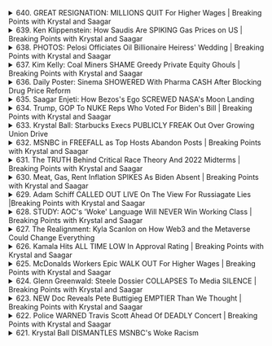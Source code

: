 <details>
<summary>640. GREAT RESIGNATION: MILLIONS QUIT For Higher Wages | Breaking Points with Krystal and Saagar</summary><br>

<a href="https://www.youtube.com/watch?v=rvZgua-G_Ro" target="_blank">
    <img src="https://img.youtube.com/vi/rvZgua-G_Ro/maxresdefault.jpg" 
        alt="[Youtube]" width="200">
</a>

# GREAT RESIGNATION: MILLIONS QUIT For Higher Wages | Breaking Points with Krystal and Saagar


</details>

<details>
<summary>639. Ken Klippenstein: How Saudis Are SPIKING Gas Prices on US | Breaking Points with Krystal and Saagar</summary><br>

<a href="https://www.youtube.com/watch?v=4dRMogxPsKc" target="_blank">
    <img src="https://img.youtube.com/vi/4dRMogxPsKc/maxresdefault.jpg" 
        alt="[Youtube]" width="200">
</a>

# Ken Klippenstein: How Saudis Are SPIKING Gas Prices on US | Breaking Points with Krystal and Saagar


</details>

<details>
<summary>638. PHOTOS: Pelosi Officiates Oil Billionaire Heiress' Wedding | Breaking Points with Krystal and Saagar</summary><br>

<a href="https://www.youtube.com/watch?v=_LCHi0xyM3E" target="_blank">
    <img src="https://img.youtube.com/vi/_LCHi0xyM3E/maxresdefault.jpg" 
        alt="[Youtube]" width="200">
</a>

# PHOTOS: Pelosi Officiates Oil Billionaire Heiress' Wedding | Breaking Points with Krystal and Saagar


</details>

<details>
<summary>637. Kim Kelly: Coal Miners SHAME Greedy Private Equity Ghouls | Breaking Points with Krystal and Saagar</summary><br>

<a href="https://www.youtube.com/watch?v=9Wi39pFx2pk" target="_blank">
    <img src="https://img.youtube.com/vi/9Wi39pFx2pk/maxresdefault.jpg" 
        alt="[Youtube]" width="200">
</a>

# Kim Kelly: Coal Miners SHAME Greedy Private Equity Ghouls | Breaking Points with Krystal and Saagar


</details>

<details>
<summary>636. Daily Poster: Sinema SHOWERED With Pharma CASH After Blocking Drug Price Reform</summary><br>

<a href="https://www.youtube.com/watch?v=4WDYqeZNMrU" target="_blank">
    <img src="https://img.youtube.com/vi/4WDYqeZNMrU/maxresdefault.jpg" 
        alt="[Youtube]" width="200">
</a>

# Daily Poster: Sinema SHOWERED With Pharma CASH After Blocking Drug Price Reform


</details>

<details>
<summary>635. Saagar Enjeti: How Bezos's Ego SCREWED NASA's Moon Landing</summary><br>

<a href="https://www.youtube.com/watch?v=tdR0oLzSXVQ" target="_blank">
    <img src="https://img.youtube.com/vi/tdR0oLzSXVQ/maxresdefault.jpg" 
        alt="[Youtube]" width="200">
</a>

# Saagar Enjeti: How Bezos's Ego SCREWED NASA's Moon Landing


</details>

<details>
<summary>634. Trump, GOP To NUKE Reps Who Voted For Biden's Bill | Breaking Points with Krystal and Saagar</summary><br>

<a href="https://www.youtube.com/watch?v=fA8MHCPuKYA" target="_blank">
    <img src="https://img.youtube.com/vi/fA8MHCPuKYA/maxresdefault.jpg" 
        alt="[Youtube]" width="200">
</a>

# Trump, GOP To NUKE Reps Who Voted For Biden's Bill | Breaking Points with Krystal and Saagar


</details>

<details>
<summary>633. Krystal Ball: Starbucks Execs PUBLICLY FREAK Out Over Growing Union Drive</summary><br>

<a href="https://www.youtube.com/watch?v=X67V5ytcW1A" target="_blank">
    <img src="https://img.youtube.com/vi/X67V5ytcW1A/maxresdefault.jpg" 
        alt="[Youtube]" width="200">
</a>

# Krystal Ball: Starbucks Execs PUBLICLY FREAK Out Over Growing Union Drive


</details>

<details>
<summary>632. MSNBC in FREEFALL as Top Hosts Abandon Posts | Breaking Points with Krystal and Saagar</summary><br>

<a href="https://www.youtube.com/watch?v=qJv4fJS1SM8" target="_blank">
    <img src="https://img.youtube.com/vi/qJv4fJS1SM8/maxresdefault.jpg" 
        alt="[Youtube]" width="200">
</a>

# MSNBC in FREEFALL as Top Hosts Abandon Posts | Breaking Points with Krystal and Saagar


</details>

<details>
<summary>631. The TRUTH Behind Critical Race Theory And 2022 Midterms | Breaking Points with Krystal and Saagar</summary><br>

<a href="https://www.youtube.com/watch?v=ifgmgNdu_s8" target="_blank">
    <img src="https://img.youtube.com/vi/ifgmgNdu_s8/maxresdefault.jpg" 
        alt="[Youtube]" width="200">
</a>

# The TRUTH Behind Critical Race Theory And 2022 Midterms | Breaking Points with Krystal and Saagar


</details>

<details>
<summary>630. Meat, Gas, Rent Inflation SPIKES As Biden Absent | Breaking Points with Krystal and Saagar</summary><br>

<a href="https://www.youtube.com/watch?v=AN9mLvEfkfo" target="_blank">
    <img src="https://img.youtube.com/vi/AN9mLvEfkfo/maxresdefault.jpg" 
        alt="[Youtube]" width="200">
</a>

# Meat, Gas, Rent Inflation SPIKES As Biden Absent | Breaking Points with Krystal and Saagar


</details>

<details>
<summary>629. Adam Schiff CALLED OUT LIVE On The View For Russiagate Lies |Breaking Points with Krystal and Saagar</summary><br>

<a href="https://www.youtube.com/watch?v=9Hpy2N-e-78" target="_blank">
    <img src="https://img.youtube.com/vi/9Hpy2N-e-78/maxresdefault.jpg" 
        alt="[Youtube]" width="200">
</a>

# Adam Schiff CALLED OUT LIVE On The View For Russiagate Lies |Breaking Points with Krystal and Saagar


</details>

<details>
<summary>628. STUDY: AOC's 'Woke' Language Will NEVER Win Working Class | Breaking Points with Krystal and Saagar</summary><br>

<a href="https://www.youtube.com/watch?v=3OYy_Tf7rlk" target="_blank">
    <img src="https://img.youtube.com/vi/3OYy_Tf7rlk/maxresdefault.jpg" 
        alt="[Youtube]" width="200">
</a>

# STUDY: AOC's 'Woke' Language Will NEVER Win Working Class | Breaking Points with Krystal and Saagar


</details>

<details>
<summary>627. The Realignment: Kyla Scanlon on How Web3 and the Metaverse Could Change Everything</summary><br>

<a href="https://www.youtube.com/watch?v=ZXlgGcnJsIs" target="_blank">
    <img src="https://img.youtube.com/vi/ZXlgGcnJsIs/maxresdefault.jpg" 
        alt="[Youtube]" width="200">
</a>

# The Realignment: Kyla Scanlon on How Web3 and the Metaverse Could Change Everything


</details>

<details>
<summary>626. Kamala Hits ALL TIME LOW In Approval Rating | Breaking Points with Krystal and Saagar</summary><br>

<a href="https://www.youtube.com/watch?v=R2NsXbL-ys0" target="_blank">
    <img src="https://img.youtube.com/vi/R2NsXbL-ys0/maxresdefault.jpg" 
        alt="[Youtube]" width="200">
</a>

# Kamala Hits ALL TIME LOW In Approval Rating | Breaking Points with Krystal and Saagar


</details>

<details>
<summary>625. McDonalds Workers Epic WALK OUT For Higher Wages | Breaking Points with Krystal and Saagar</summary><br>

<a href="https://www.youtube.com/watch?v=jBzA2Q9tfHs" target="_blank">
    <img src="https://img.youtube.com/vi/jBzA2Q9tfHs/maxresdefault.jpg" 
        alt="[Youtube]" width="200">
</a>

# McDonalds Workers Epic WALK OUT For Higher Wages | Breaking Points with Krystal and Saagar


</details>

<details>
<summary>624. Glenn Greenwald: Steele Dossier COLLAPSES To Media SILENCE | Breaking Points with Krystal and Saagar</summary><br>

<a href="https://www.youtube.com/watch?v=gedPlmmBGGg" target="_blank">
    <img src="https://img.youtube.com/vi/gedPlmmBGGg/maxresdefault.jpg" 
        alt="[Youtube]" width="200">
</a>

# Glenn Greenwald: Steele Dossier COLLAPSES To Media SILENCE | Breaking Points with Krystal and Saagar


</details>

<details>
<summary>623. NEW Doc Reveals Pete Buttigieg EMPTIER Than We Thought | Breaking Points with Krystal and Saagar</summary><br>

<a href="https://www.youtube.com/watch?v=p9e6w7uXCGg" target="_blank">
    <img src="https://img.youtube.com/vi/p9e6w7uXCGg/maxresdefault.jpg" 
        alt="[Youtube]" width="200">
</a>

# NEW Doc Reveals Pete Buttigieg EMPTIER Than We Thought | Breaking Points with Krystal and Saagar


</details>

<details>
<summary>622. Police WARNED Travis Scott Ahead Of DEADLY Concert | Breaking Points with Krystal and Saagar</summary><br>

<a href="https://www.youtube.com/watch?v=lv3JoKltfgM" target="_blank">
    <img src="https://img.youtube.com/vi/lv3JoKltfgM/maxresdefault.jpg" 
        alt="[Youtube]" width="200">
</a>

# Police WARNED Travis Scott Ahead Of DEADLY Concert | Breaking Points with Krystal and Saagar


</details>

<details>
<summary>621. Krystal Ball DISMANTLES MSNBC's Woke Racism</summary><br>

<a href="https://www.youtube.com/watch?v=H-NwGNbP1n0" target="_blank">
    <img src="https://img.youtube.com/vi/H-NwGNbP1n0/maxresdefault.jpg" 
        alt="[Youtube]" width="200">
</a>

# Krystal Ball DISMANTLES MSNBC's Woke Racism


</details>


